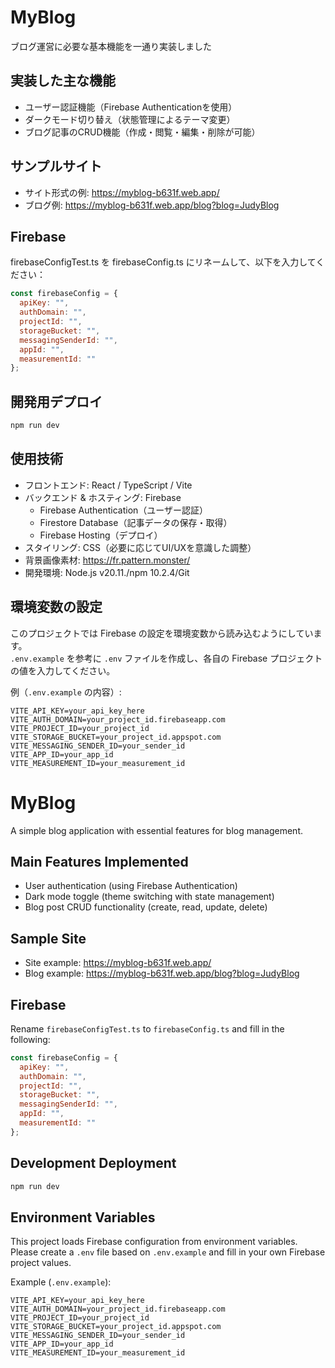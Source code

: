 # MyBlog
ブログ運営に必要な基本機能を一通り実装しました


## 実装した主な機能
- ユーザー認証機能（Firebase Authenticationを使用）
- ダークモード切り替え（状態管理によるテーマ変更）
- ブログ記事のCRUD機能（作成・閲覧・編集・削除が可能）

## サンプルサイト
- サイト形式の例: https://myblog-b631f.web.app/
- ブログ例: https://myblog-b631f.web.app/blog?blog=JudyBlog

## Firebase
firebaseConfigTest.ts を firebaseConfig.ts にリネームして、以下を入力してください：
```js
const firebaseConfig = {
  apiKey: "",
  authDomain: "",
  projectId: "",
  storageBucket: "",
  messagingSenderId: "",
  appId: "",
  measurementId: ""
};
```


## 開発用デプロイ
```js
npm run dev
```


## 使用技術
- フロントエンド: React / TypeScript / Vite
- バックエンド & ホスティング: Firebase
  - Firebase Authentication（ユーザー認証）
  - Firestore Database（記事データの保存・取得）
  - Firebase Hosting（デプロイ）
- スタイリング: CSS（必要に応じてUI/UXを意識した調整）
- 背景画像素材: https://fr.pattern.monster/
- 開発環境: Node.js v20.11./npm 10.2.4/Git

## 環境変数の設定
このプロジェクトでは Firebase の設定を環境変数から読み込むようにしています。  
`.env.example` を参考に `.env` ファイルを作成し、各自の Firebase プロジェクトの値を入力してください。

例（`.env.example` の内容）:
```env
VITE_API_KEY=your_api_key_here
VITE_AUTH_DOMAIN=your_project_id.firebaseapp.com
VITE_PROJECT_ID=your_project_id
VITE_STORAGE_BUCKET=your_project_id.appspot.com
VITE_MESSAGING_SENDER_ID=your_sender_id
VITE_APP_ID=your_app_id
VITE_MEASUREMENT_ID=your_measurement_id

```

# MyBlog
A simple blog application with essential features for blog management.

## Main Features Implemented
- User authentication (using Firebase Authentication)
- Dark mode toggle (theme switching with state management)
- Blog post CRUD functionality (create, read, update, delete)

## Sample Site
- Site example: https://myblog-b631f.web.app/
- Blog example: https://myblog-b631f.web.app/blog?blog=JudyBlog

## Firebase
Rename `firebaseConfigTest.ts` to `firebaseConfig.ts` and fill in the following:
```js
const firebaseConfig = {
  apiKey: "",
  authDomain: "",
  projectId: "",
  storageBucket: "",
  messagingSenderId: "",
  appId: "",
  measurementId: ""
};

```

## Development Deployment
```js
npm run dev
```

## Environment Variables
This project loads Firebase configuration from environment variables.  
Please create a `.env` file based on `.env.example` and fill in your own Firebase project values.

Example (`.env.example`):
```env
VITE_API_KEY=your_api_key_here
VITE_AUTH_DOMAIN=your_project_id.firebaseapp.com
VITE_PROJECT_ID=your_project_id
VITE_STORAGE_BUCKET=your_project_id.appspot.com
VITE_MESSAGING_SENDER_ID=your_sender_id
VITE_APP_ID=your_app_id
VITE_MEASUREMENT_ID=your_measurement_id

```
